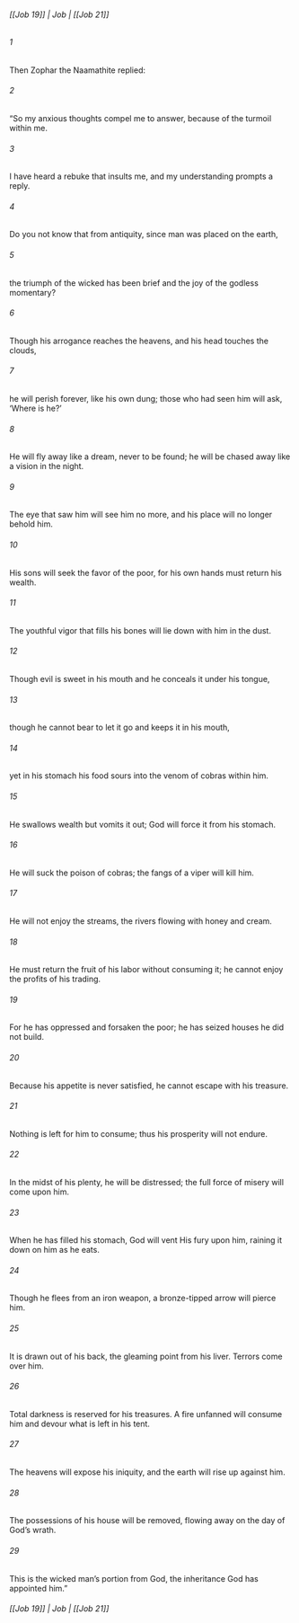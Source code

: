 ###### [[Job 19]] | Job | [[Job 21]]

###### 1
Then Zophar the Naamathite replied:
###### 2
“So my anxious thoughts compel me to answer, because of the turmoil within me.
###### 3
I have heard a rebuke that insults me, and my understanding prompts a reply.
###### 4
Do you not know that from antiquity, since man was placed on the earth,
###### 5
the triumph of the wicked has been brief and the joy of the godless momentary?
###### 6
Though his arrogance reaches the heavens, and his head touches the clouds,
###### 7
he will perish forever, like his own dung; those who had seen him will ask, ‘Where is he?’
###### 8
He will fly away like a dream, never to be found; he will be chased away like a vision in the night.
###### 9
The eye that saw him will see him no more, and his place will no longer behold him.
###### 10
His sons will seek the favor of the poor, for his own hands must return his wealth.
###### 11
The youthful vigor that fills his bones will lie down with him in the dust.
###### 12
Though evil is sweet in his mouth and he conceals it under his tongue,
###### 13
though he cannot bear to let it go and keeps it in his mouth,
###### 14
yet in his stomach his food sours into the venom of cobras within him.
###### 15
He swallows wealth but vomits it out; God will force it from his stomach.
###### 16
He will suck the poison of cobras; the fangs of a viper will kill him.
###### 17
He will not enjoy the streams, the rivers flowing with honey and cream.
###### 18
He must return the fruit of his labor without consuming it; he cannot enjoy the profits of his trading.
###### 19
For he has oppressed and forsaken the poor; he has seized houses he did not build.
###### 20
Because his appetite is never satisfied, he cannot escape with his treasure.
###### 21
Nothing is left for him to consume; thus his prosperity will not endure.
###### 22
In the midst of his plenty, he will be distressed; the full force of misery will come upon him.
###### 23
When he has filled his stomach, God will vent His fury upon him, raining it down on him as he eats.
###### 24
Though he flees from an iron weapon, a bronze-tipped arrow will pierce him.
###### 25
It is drawn out of his back, the gleaming point from his liver. Terrors come over him.
###### 26
Total darkness is reserved for his treasures. A fire unfanned will consume him and devour what is left in his tent.
###### 27
The heavens will expose his iniquity, and the earth will rise up against him.
###### 28
The possessions of his house will be removed, flowing away on the day of God’s wrath.
###### 29
This is the wicked man’s portion from God, the inheritance God has appointed him.”

###### [[Job 19]] | Job | [[Job 21]]

